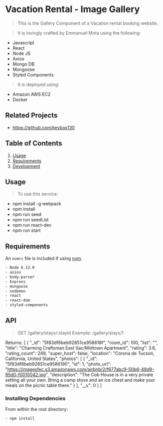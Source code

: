# Vacation Rental - Image Gallery
> This is the Gallery Component of a Vacation rental booking website.

> It is lovingly crafted by Emmanuel Mota using the following:
- Javascript
- React
- Node JS
- Axios
- Mongo DB
- Mongoose
- Styled Components
>It is deployed using:
- Amazon AWS EC2
- Docker



## Related Projects

  - https://github.com/keybox130

## Table of Contents

1. [Usage](#Usage)
1. [Requirements](#requirements)
1. [Development](#development)

## Usage

>  To use this service:
- npm install -g webpack
- npm install
- npm run seed
- npm run seedList
- npm run react-dev
- npm run start

## Requirements

An `nvmrc` file is included if using [nvm](https://github.com/creationix/nvm).
```sh
- Node 6.13.0
- axios
- body-parser
- Express
- mongoose
- nodemon
- react
- react-dom
- styled-components
```
## API

> GET /gallery/stays/:stayid  Example: /gallery/stays/1

Returns:
[
    {
        "_id": "5f83df6beb92851ce958618f",
        "room_id": 100,
        "list": "",
        "title": "Charming Craftsman East Sac/Midtown Apartment",
        "rating": 3.6,
        "rating_count": 249,
        "super_host": false,
        "location": "Corona de Tucson, California, United States",
        "photos": [
            {
                "_id": "5f83df6beb92851ce9586190",
                "id": 1,
                "photo_url": "https://imagesfec.s3.amazonaws.com/airbnb/2/f677abc9-50b6-48d9-95d0-f0010042.jpg",
                "description": "The Cob House is in a very private setting all your own. Bring a camp stove and an ice chest and make your meals on the picnic table there."
            }
        ],
        "__v": 0
    }
]


### Installing Dependencies

From within the root directory:

```sh
- npm install
```

